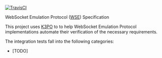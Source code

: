 [![TravisCI](https://travis-ci.org/k3po/specification.wseb.svg?branch=develop)](https://travis-ci.org/k3po/specification.wseb)

WebSocket Emulation Protocol ([WSE](SPEC.md)) Specification

This project uses [K3PO](http://github.com/k3po/k3po) to to help WebSocket Emulation Protocol implementations automate their verification of the necessary requirements.

The integration tests fall into the following categories:
 * [TODO]
